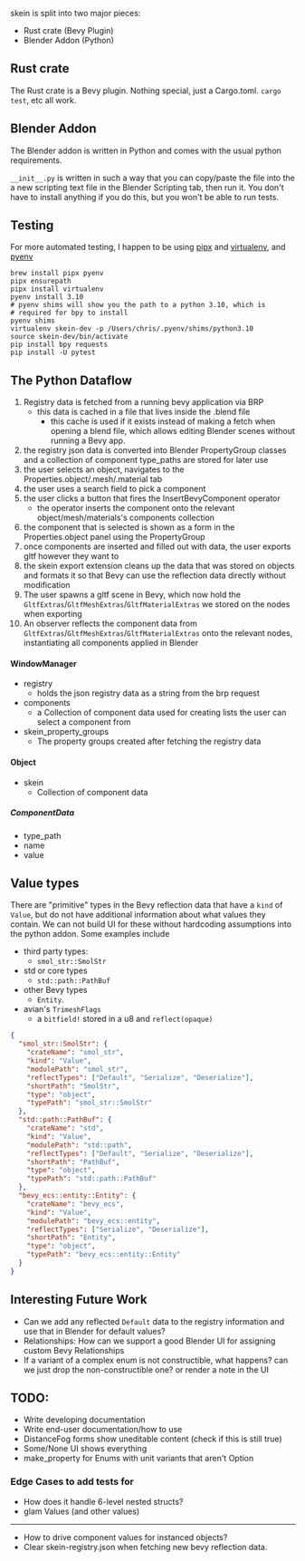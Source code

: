 skein is split into two major pieces:

- Rust crate (Bevy Plugin)
- Blender Addon (Python)

## Rust crate

The Rust crate is a Bevy plugin. Nothing special, just a Cargo.toml. `cargo test`, etc all work.

## Blender Addon

The Blender addon is written in Python and comes with the usual python requirements.

`__init__.py` is written in such a way that you can copy/paste the file into the a new scripting text file in the Blender Scripting tab, then run it. You don't have to install anything if you do this, but you won't be able to run tests.

## Testing

For more automated testing, I happen to be using [pipx](https://github.com/pypa/pipx) and [virtualenv](https://virtualenv.pypa.io), and [pyenv]()

```
brew install pipx pyenv
pipx ensurepath
pipx install virtualenv
pyenv install 3.10
# pyenv shims will show you the path to a python 3.10, which is
# required for bpy to install
pyenv shims
virtualenv skein-dev -p /Users/chris/.pyenv/shims/python3.10
source skein-dev/bin/activate
pip install bpy requests
pip install -U pytest
```

## The Python Dataflow

1. Registry data is fetched from a running bevy application via BRP
   - this data is cached in a file that lives inside the .blend file
     - this cache is used if it exists instead of making a fetch when opening a blend file, which allows editing Blender scenes without running a Bevy app.
2. the registry json data is converted into Blender PropertyGroup classes and a collection of component type_paths are stored for later use
3. the user selects an object, navigates to the Properties.object/.mesh/.material tab
4. the user uses a search field to pick a component
5. the user clicks a button that fires the InsertBevyComponent operator
   - the operator inserts the component onto the relevant object/mesh/materials's components collection
6. the component that is selected is shown as a form in the Properties.object panel using the PropertyGroup
7. once components are inserted and filled out with data, the user exports gltf however they want to
8. the skein export extension cleans up the data that was stored on objects and formats it so that Bevy can use the reflection data directly without modification
9. The user spawns a gltf scene in Bevy, which now hold the `GltfExtras`/`GltfMeshExtras`/`GltfMaterialExtras` we stored on the nodes when exporting
10. An observer reflects the component data from `GltfExtras`/`GltfMeshExtras`/`GltfMaterialExtras` onto the relevant nodes, instantiating all components applied in Blender

#### WindowManager

- registry
  - holds the json registry data as a string from the brp request
- components
  - a Collection of component data used for creating lists the user can select a component from
- skein_property_groups
  - The property groups created after fetching the registry data

#### Object

- skein
  - Collection of component data

##### ComponentData

- type_path
- name
- value

## Value types

There are "primitive" types in the Bevy reflection data that have a `kind` of `Value`, but do not have additional information about what values they contain. We can not build UI for these without hardcoding assumptions into the python addon. Some examples include

- third party types:
  - `smol_str::SmolStr`
- std or core types
  - `std::path::PathBuf`
- other Bevy types
  - `Entity`.
- avian's `TrimeshFlags`
  - a `bitfield!` stored in a u8 and `reflect(opaque)`

```json
{
  "smol_str::SmolStr": {
    "crateName": "smol_str",
    "kind": "Value",
    "modulePath": "smol_str",
    "reflectTypes": ["Default", "Serialize", "Deserialize"],
    "shortPath": "SmolStr",
    "type": "object",
    "typePath": "smol_str::SmolStr"
  },
  "std::path::PathBuf": {
    "crateName": "std",
    "kind": "Value",
    "modulePath": "std::path",
    "reflectTypes": ["Default", "Serialize", "Deserialize"],
    "shortPath": "PathBuf",
    "type": "object",
    "typePath": "std::path::PathBuf"
  },
  "bevy_ecs::entity::Entity": {
    "crateName": "bevy_ecs",
    "kind": "Value",
    "modulePath": "bevy_ecs::entity",
    "reflectTypes": ["Serialize", "Deserialize"],
    "shortPath": "Entity",
    "type": "object",
    "typePath": "bevy_ecs::entity::Entity"
  }
}
```

## Interesting Future Work

- Can we add any reflected `Default` data to the registry information and use that in Blender for default values?
- Relationships: How can we support a good Blender UI for assigning custom Bevy Relationships
- If a variant of a complex enum is not constructible, what happens? can we just drop the non-constructible one? or render a note in the UI

## TODO:

- Write developing documentation
- Write end-user documentation/how to use
- DistanceFog forms show uneditable content (check if this is still true)
- Some/None UI shows everything
- make_property for Enums with unit variants that aren't Option

### Edge Cases to add tests for

- How does it handle 6-level nested structs?
- glam Values (and other values)

---

- How to drive component values for instanced objects?
- Clear skein-registry.json when fetching new bevy reflection data.
